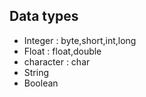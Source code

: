 ## Data types
* Integer : byte,short,int,long
* Float : float,double
* character : char
* String 
* Boolean
